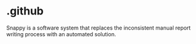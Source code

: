 # .github
Snappy is a software system that replaces the inconsistent manual report writing process with an automated solution.

